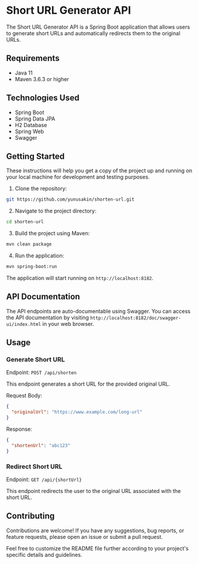 # Short URL Generator API

The Short URL Generator API is a Spring Boot application that allows users to generate short URLs and automatically redirects them to the original URLs.

## Requirements

- Java 11 
- Maven 3.6.3 or higher

## Technologies Used

- Spring Boot
- Spring Data JPA
- H2 Database
- Spring Web
- Swagger

## Getting Started

These instructions will help you get a copy of the project up and running on your local machine for development and testing purposes.

1. Clone the repository:

```bash
git https://github.com/yunusakin/shorten-url.git
```

2. Navigate to the project directory:

```bash
cd shorten-url
```

3. Build the project using Maven:

```bash
mvn clean package
```

4. Run the application:

```bash
mvn spring-boot:run
```

The application will start running on `http://localhost:8182`.

## API Documentation

The API endpoints are auto-documentable using Swagger. You can access the API documentation by visiting `http://localhost:8182/doc/swagger-ui/index.html` in your web browser.

## Usage

### Generate Short URL

Endpoint: `POST /api/shorten`

This endpoint generates a short URL for the provided original URL.

Request Body:

```json
{
  "originalUrl": "https://www.example.com/long-url"
}
```

Response:

```json
{
  "shortenUrl": "abc123"
}
```

### Redirect Short URL

Endpoint: `GET /api/{shortUrl}`

This endpoint redirects the user to the original URL associated with the short URL.

## Contributing

Contributions are welcome! If you have any suggestions, bug reports, or feature requests, please open an issue or submit a pull request.

Feel free to customize the README file further according to your project's specific details and guidelines.
